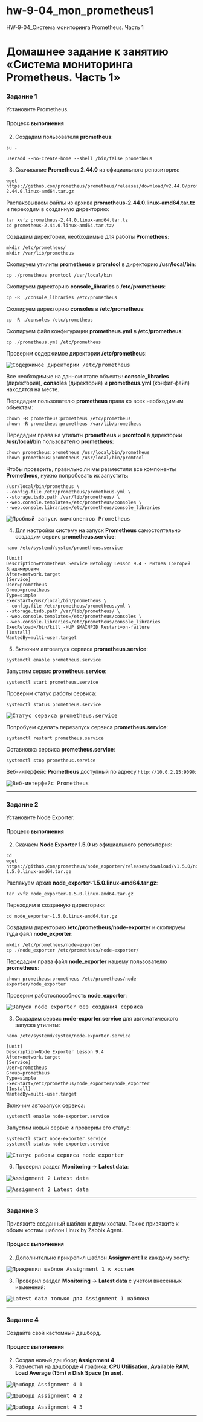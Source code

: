 # hw-9-04_mon_prometheus1
HW-9-04_Система мониторинга Prometheus. Часть 1

# Домашнее задание к занятию «Система мониторинга Prometheus. Часть 1»

### Задание 1

Установите Prometheus.

#### Процесс выполнения

2. Создадим пользователя **prometheus**:
```
su -
```
```
useradd --no-create-home --shell /bin/false prometheus
```
3. Скачивание **Prometheus 2.44.0** из официального репозитория: 
```
wget https://github.com/prometheus/prometheus/releases/download/v2.44.0/prometheus-2.44.0.linux-amd64.tar.gz
```
Распаковываем файлы из архива **prometheus-2.44.0.linux-amd64.tar.tz** и переходим в созданную директорию:
```
tar xvfz prometheus-2.44.0.linux-amd64.tar.tz
cd prometheus-2.44.0.linux-amd64.tar.tz/
```
Создадим директории, необходимые для работы **Prometheus**:
```
mkdir /etc/prometheus/
mkdir /var/lib/prometheus
```
Скопируем утилиты **prometheus** и **promtool** в директорию **/usr/local/bin**:
```
cp ./prometheus promtool /usr/local/bin
```
Скопируем директорию **console_libraries** в **/etc/prometheus**:
```
cp -R ./console_libraries /etc/prometheus
```
Скопируем директорию **consoles** в **/etc/prometheus**:
```
cp -R ./consoles /etc/prometheus
```
Скопируем файл конфигурации **prometheus.yml** в **/etc/prometheus**:
```
cp ./prometheus.yml /etc/prometheus
```
Проверим содержимое директории **/etc/prometheus**:

<kbd>![Содержимое директории /etc/prometheus](img/etc_prometheus_contents.png)</kbd>

Все необходимые на данном этапе объекты: **console_libraries** (директория), **consoles** (директория)
и **prometheus.yml** (конфиг-файл) находятся на месте.

Передадим пользователю **prometheus** права ко всех необходимым объектам:
```
chown -R prometheus:prometheus /etc/prometheus 
chown -R prometheus:prometheus /var/lib/prometheus
```
Передадим права на утилиты **prometheus** и **promtool** в директории **/usr/local/bin** пользователю
**prometheus**:
```
chown prometheus:prometheus /usr/local/bin/prometheus
chown prometheus:prometheus /usr/local/bin/promtool
```
Чтобы проверить, правильно ли мы разместили все компоненты **Prometheus**, нужно попробовать их запустить:
```
/usr/local/bin/prometheus \
--config.file /etc/prometheus/prometheus.yml \
--storage.tsdb.path /var/lib/prometheus/ \
--web.console.templates=/etc/prometheus/consoles \
--web.console.libraries=/etc/prometheus/console_libraries
```
<kbd>![Пробный запуск компонентов Prometheus](img/prometheus_initial_start.png)</kbd>

4. Для настройки систему на запуск **Prometheus** самостоятельно создадим сервис **prometheus.service**:

```
nano /etc/systemd/system/prometheus.service
```
```
[Unit]
Description=Prometheus Service Netology Lesson 9.4 - Митяев Григорий Владимирович
After=network.target
[Service]
User=prometheus
Group=prometheus
Type=simple
ExecStart=/usr/local/bin/prometheus \
--config.file /etc/prometheus/prometheus.yml \
--storage.tsdb.path /var/lib/prometheus/ \
--web.console.templates=/etc/prometheus/consoles \
--web.console.libraries=/etc/prometheus/console_libraries
ExecReload=/bin/kill -HUP $MAINPID Restart=on-failure
[Install]
WantedBy=multi-user.target
```
5. Включим автозапуск сервиса **prometheus.service**:
```
systemctl enable prometheus.service
```
Запустим сервис **prometheus.service**:
```
systemctl start prometheus.service
```
Проверим статус работы сервиса:
```
systemctl status prometheus.service
```
<kbd>![Статус сервиса prometheus.service](img/prometheus_service_status.png)</kbd>

Попробуем сделать перезапуск сервиса **prometheus.service**:
```
systemctl restart prometheus.service
```
Оставновка сервиса **prometheus.service**:
```
systemctl stop prometheus.service
```
Веб-интерфейс **Prometheus** доступный по адресу `http://10.0.2.15:9090`:

<kbd>![Веб-интерфейс Prometheus](img/prometheus_web_interface.png)</kbd>

---

### Задание 2

Установите Node Exporter.

#### Процесс выполнения

2. Скачаем **Node Exporter 1.5.0** из официального репозитория:

```
cd
wget https://github.com/prometheus/node_exporter/releases/download/v1.5.0/node_exporter-1.5.0.linux-amd64.tar.gz
```
Распакуем архив **node_exporter-1.5.0.linux-amd64.tar.gz**:
```
tar xvfz node_exporter-1.5.0.linux-amd64.tar.gz
```
Переходим в созданную директорию:
```
cd node_exporter-1.5.0.linux-amd64.tar.gz
```
Создадим директорию **/etc/prometheus/node-exporter** и скопируем туда файл **node_exporter**:
```
mkdir /etc/prometheus/node-exporter
cp ./node_exporter /etc/prometheus/node-exporter/
```
Передадим права файл **node_exporter** нашему пользователю **prometheus**:
```
chown prometheus:prometheus /etc/prometheus/node-exporter/node_exporter
```
Проверим работоспособность **node_exporter**:

<kbd>![Запуск node_exporter без создания сервиса](img/node_exporter_manual_start.png)</kbd>

3. Создадим сервис **node-exporter.service** для автоматического запуска утилиты:
```
nano /etc/systemd/system/node-exporter.service
```
```
[Unit]
Description=Node Exporter Lesson 9.4
After=network.target
[Service]
User=prometheus
Group=prometheus
Type=simple
ExecStart=/etc/prometheus/node_exporter/node_exporter
[Install]
WantedBy=multi-user.target
```
Включим автозапуск сервиса:
```
systemctl enable node-exporter.service
```
Запустим новый сервис и проверим его статус:
```
systemctl start node-exporter.service
systemctl status node-exporter.service
```
<kbd>![Статус работы сервиса node_exporter](img/node_exporter_service_status.png)</kbd>

6. Проверил раздел **Monitoring** -> **Latest data**:

<kbd>![Assignment 2 Latest data](img/latest_data_1.png)</kbd>

<kbd>![Assignment 2 Latest data](img/latest_data_2.png)</kbd>

---

### Задание 3

Привяжите созданный шаблон к двум хостам. Также привяжите к обоим хостам шаблон Linux by Zabbix Agent.

#### Процесс выполнения
2. Дополнительно прикрепил шаблон **Assignment 1** к каждому хосту:

<kbd>![Прикрепил шаблон Assignment 1 к хостам](img/template_assigment1_added.png)</kbd>

3. Проверил раздел **Monitoring** -> **Latest data** с учетом внесенных изменений:

<kbd>![Latest data только для Assignment 1 шаблона](img/latest_data_assignment1_only.png)</kbd>

---

### Задание 4

Создайте свой кастомный дашборд.

#### Процесс выполнения
2. Создал новый дэшборд **Assignment 4**.
3. Разместил на дэшборде 4 графика: **CPU Utilisation**, **Available RAM**, **Load Average (15m)** и **Disk Space (in use)**.

<kbd>![Дэшборд Assignment 4_1](img/dashboard_assignment4_1.png)</kbd>

<kbd>![Дэшборд Assignment 4_2](img/dashboard_assignment4_2.png)</kbd>

<kbd>![Дэшборд Assignment 4_3](img/dashboard_assignment4_3.png)</kbd>

---


